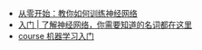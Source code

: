 

- [从零开始：教你如何训练神经网络](https://mp.weixin.qq.com/s?__biz=MzA3MzI4MjgzMw==&mid=2650734516&idx=1&sn=97750fa6b84ecdf97f3d0363d1d94ae3&chksm=871b3bcab06cb2dcba6a0c46a8444af5e6e567c608c52ef8cd1da38479d662fede71dadf6aa6&scene=21#wechat_redirect)
- [入门 | 了解神经网络，你需要知道的名词都在这里](https://mp.weixin.qq.com/s?__biz=MzA3MzI4MjgzMw==&mid=2650732815&idx=2&sn=e8204c8e6e26539bd12fd114d0014c95&chksm=871b3d71b06cb4674c49ba50da59cee2657aca9bcce5acabda0283ae51f46affb668e4d7d3d6&scene=21#wechat_redirect)
- [course 机器学习入门](https://www.coursera.org/learn/machine-learning)